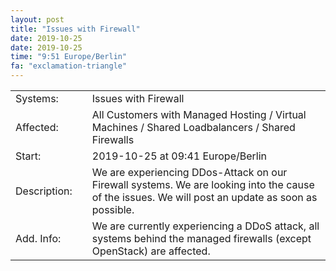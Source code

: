 ```yaml
---
layout: post
title: "Issues with Firewall"
date: 2019-10-25
date: 2019-10-25
time: "9:51 Europe/Berlin"
fa: "exclamation-triangle"
---
```


|                   |   |                                                                      |
|-------------------|---|----------------------------------------------------------------------|
| Systems:          |   | Issues with Firewall|
| Affected:         |   | All Customers with Managed Hosting / Virtual Machines / Shared Loadbalancers / Shared Firewalls |
| Start:            |   | 2019-10-25 at 09:41 Europe/Berlin |
| Description:      |   | We are experiencing DDos-Attack on our Firewall systems. We are looking into the cause of the issues. We will post an update as soon as possible. |
| Add. Info:        |   | We are currently experiencing a DDoS attack, all systems behind the managed firewalls (except OpenStack) are affected. |